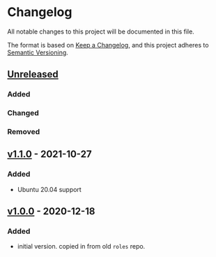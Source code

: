 # Changelog
All notable changes to this project will be documented in this file.

The format is based on [Keep a Changelog](https://keepachangelog.com/en/1.0.0/),
and this project adheres to [Semantic Versioning](https://semver.org/spec/v2.0.0.html).

## [Unreleased]

### Added
### Changed
### Removed

## [v1.1.0] - 2021-10-27
### Added
- Ubuntu 20.04 support

## [v1.0.0] - 2020-12-18
### Added
- initial version. copied in from old `roles` repo.

[Unreleased]: https://github.com/appsembler/stackdriver_role/compare/v1.1.0...HEAD
[v1.1.0]: https://github.com/appsembler/stackdriver_role/releases/tag/v1.0.0..v1.1.0
[v1.0.0]: https://github.com/appsembler/stackdriver_role/releases/tag/v1.0.0
